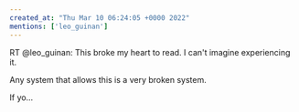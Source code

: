 ```yaml
---
created_at: "Thu Mar 10 06:24:05 +0000 2022"
mentions: ['leo_guinan']
---
```


RT @leo_guinan: This broke my heart to read. I can't imagine experiencing it.

Any system that allows this is a very broken system. 

If yo…